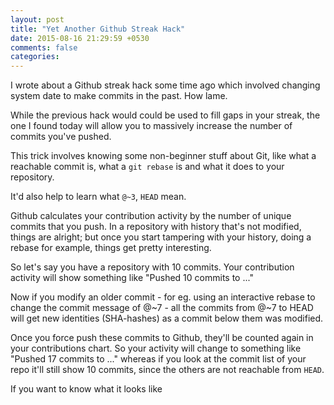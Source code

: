 ```yaml
---
layout: post
title: "Yet Another Github Streak Hack"
date: 2015-08-16 21:29:59 +0530
comments: false
categories: 
---
```


I wrote about a Github streak hack some time ago which involved changing system date to make commits in the past. How lame.

While the previous hack would could be used to fill gaps in your streak, the one I found today will allow you to massively increase the number of commits you've pushed.

<!-- more -->

<!-- I might be the first one to write about this since I couldn't find it anywhere else. -->

<!-- Like most things, I found this by chance when I pushed some commits after a rebase and Github started showing me weird commit counts. -->

This trick involves knowing some non-beginner stuff about Git, like what a reachable commit is, what a `git rebase` is and what it does to your repository. 



It'd also help to learn what `@~3`, `HEAD` mean. 

Github calculates your contribution activity by the number of unique commits that you push. In a repository with history that's not modified, things are alright; but once you start tampering with your history, doing a rebase for example, things get pretty interesting.

So let's say you have a repository with 10 commits. Your contribution activity will show something like "Pushed 10 commits to ..."

Now if you modify an older commit - for eg. using an interactive rebase to change the commit message of @~7 - all the commits from @~7 to HEAD will get new identities (SHA-hashes) as a commit below them was modified. 

Once you force push these commits to Github, they'll be counted again in your contributions chart. So your activity will change to something like "Pushed 17 commits to ..." whereas if you look at the commit list of your repo it'll still show 10 commits, since the others are not reachable from `HEAD`.

<!-- 

http://stackoverflow.com/questions/2304087/what-is-head-in-git

http://www.gitguys.com/topics/head-where-are-we-where-were-we/

http://nathanleclaire.com/blog/2014/09/14/dont-be-scared-of-git-rebase/ 

http://stackoverflow.com/questions/804115/when-do-you-use-git-rebase-instead-of-git-merge

http://rypress.com/tutorials/git/rebasing

http://eagain.net/articles/git-for-computer-scientists/

http://stackoverflow.com/questions/4111844/what-does-reachable-unreachable-mean-in-git

-->



If you want to know what it looks like 
